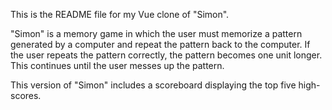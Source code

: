 This is the README file for my Vue clone of "Simon".

"Simon" is a memory game in which the user must memorize a pattern generated by a computer and repeat the pattern back to the computer. If the user repeats the pattern correctly, the pattern becomes one unit longer. This continues until the user messes up the pattern.

This version of "Simon" includes a scoreboard displaying the top five high-scores.


